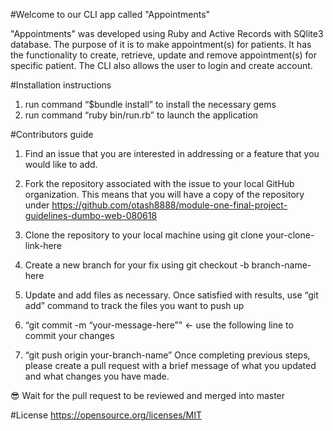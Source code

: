 #Welcome to our CLI app called "Appointments"

"Appointments" was developed using Ruby and Active Records with SQlite3 database. The purpose of it is to make appointment(s) for patients. It has the functionality to create, retrieve, update and remove appointment(s) for specific patient. The CLI also allows the user to login and create account.

#Installation instructions
 1) run command “$bundle install” to install the necessary gems
 2) run command “ruby bin/run.rb” to launch the application

#Contributors guide
 1) Find an issue that you are interested in addressing or a feature that you would like to add.

 2) Fork the repository associated with the issue to your local GitHub organization. This means that you will have a copy of the repository under https://github.com/otash8888/module-one-final-project-guidelines-dumbo-web-080618

 3) Clone the repository to your local machine using git clone your-clone-link-here

 4) Create a new branch for your fix using git checkout -b branch-name-here

 5) Update and add files as necessary. Once satisfied with results, use “git add” command to track the files you want to push up

 6) “git commit -m “your-message-here”" <- use the following line to commit your changes

 7) “git push origin your-branch-name” Once completing previous steps, please create a pull request with a brief message of what you updated and what changes you have made.

 :sunglasses: Wait for the pull request to be reviewed and merged into master



#License
https://opensource.org/licenses/MIT
